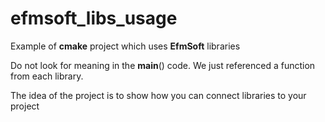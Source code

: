 # efmsoft_libs_usage
Example of **cmake** project which uses **EfmSoft** libraries

Do not look for meaning in the **main**() code. We just referenced a function from each library. 

The idea of the project is to show how you can connect libraries to your project

